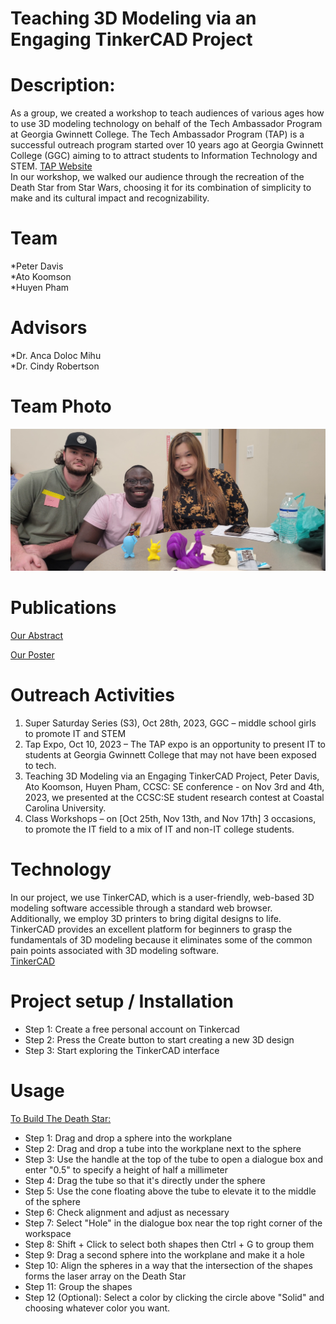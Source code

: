 # Teaching 3D Modeling via an Engaging TinkerCAD Project

# Description:    
As a group, we created a workshop to teach audiences of various ages how to use 3D modeling technology on behalf of the Tech Ambassador Program at Georgia Gwinnett College. The Tech Ambassador Program (TAP) is a successful outreach program started over 10 years ago at Georgia Gwinnett College (GGC) aiming to to attract students to Information Technology and STEM. [TAP Website](https://www.ggc.edu/academics/school-of-science-and-technology/research-internships-service-learning/technology-ambassador-program)     
In our workshop, we walked our audience through the recreation of the Death Star from Star Wars, choosing it for its combination of simplicity to make and its cultural impact and recognizability. 
    
# Team    
*Peter Davis      
*Ato Koomson          
*Huyen Pham 
    
# Advisors     
    
*Dr. Anca Doloc Mihu     
*Dr. Cindy Robertson

# Team Photo
![Team Picture](./media/s3.jpg)    
    
# Publications     
    
[Our Abstract](./documents/TAPAbstract-3Dfinal.docx)        
      
[Our Poster](./media/TAPPlasticMasonsPoster.pdf)          
    
# Outreach Activities    
1. Super Saturday Series (S3), Oct 28th, 2023, GGC – middle school girls to promote IT and STEM    
2. Tap Expo, Oct 10, 2023 – The TAP expo is an opportunity to present IT to students at Georgia Gwinnett College that may not have been exposed to tech.      
3. Teaching 3D Modeling via an Engaging TinkerCAD Project, Peter Davis, Ato Koomson, Huyen Pham, CCSC: SE conference - on Nov 3rd and 4th, 2023, we presented at the CCSC:SE student research contest at Coastal Carolina University.    
4. Class Workshops – on [Oct 25th, Nov 13th, and Nov 17th] 3 occasions, to promote the IT field to a mix of IT and non-IT college students.  
     
# Technology  
In our project, we use TinkerCAD, which is a user-friendly, web-based 3D modeling software accessible through a standard web browser. Additionally, we employ 3D printers to bring digital designs to life.  
TinkerCAD provides an excellent platform for beginners to grasp the fundamentals of 3D modeling because it eliminates some of the common pain points associated with 3D modeling software.       
[TinkerCAD](https://www.tinkercad.com)      

# Project setup / Installation
  
- Step 1:  Create a free personal account on Tinkercad    
- Step 2:  Press the Create button to start creating a new 3D design    
- Step 3: Start exploring the TinkerCAD interface    

# Usage

[To Build The Death Star:](./documents/TinkerCADDeathStarTutorial)      
- Step 1: Drag and drop a sphere into the workplane    
- Step 2: Drag and drop a tube into the workplane next to the sphere    
- Step 3: Use the handle at the top of the tube to open a dialogue box and enter "0.5" to specify a height of half a millimeter    
- Step 4: Drag the tube so that it's directly under the sphere    
- Step 5: Use the cone floating above the tube to elevate it to the middle of the sphere    
- Step 6: Check alignment and adjust as necessary    
- Step 7: Select "Hole" in the dialogue box near the top right corner of the workspace    
- Step 8: Shift + Click to select both shapes then Ctrl + G to group them    
- Step 9: Drag a second sphere into the workplane and make it a hole    
- Step 10: Align the spheres in a way that the intersection of the shapes forms the laser array on the Death Star    
- Step 11: Group the shapes    
- Step 12 (Optional): Select a color by clicking the circle above "Solid" and choosing whatever color you want.   








